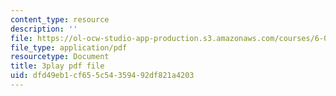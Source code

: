 ```yaml
---
content_type: resource
description: ''
file: https://ol-ocw-studio-app-production.s3.amazonaws.com/courses/6-046j-design-and-analysis-of-algorithms-spring-2015/dfd49eb1cf655c54359492df821a4203_NzgFUwOaoIw.pdf
file_type: application/pdf
resourcetype: Document
title: 3play pdf file
uid: dfd49eb1-cf65-5c54-3594-92df821a4203
---
```

